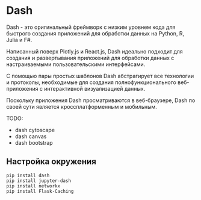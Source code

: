 # Dash
Dash - это оригинальный фреймворк с низким уровнем кода для быстрого создания приложений для обработки данных на Python, R, Julia и F#.

Написанный поверх Plotly.js и React.js, Dash идеально подходит для создания и развертывания приложений для обработки данных с настраиваемыми пользовательскими интерфейсами.

С помощью пары простых шаблонов Dash абстрагирует все технологии и протоколы, необходимые для создания полнофункционального веб-приложения с интерактивной визуализацией данных.

Поскольку приложения Dash просматриваются в веб-браузере, Dash по своей сути является кроссплатформенным и мобильным.

TODO:
- dash cytoscape
- dash canvas
- dash bootstrap

## Настройка окружения
```
pip install dash
pip install jupyter-dash
pip install networkx
pip install Flask-Caching
```
